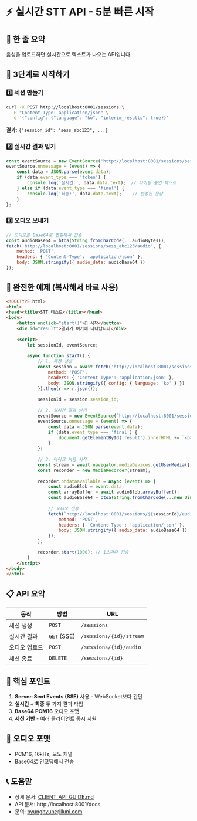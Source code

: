 # ⚡ 실시간 STT API - 5분 빠른 시작

## 🎯 한 줄 요약
음성을 업로드하면 실시간으로 텍스트가 나오는 API입니다.

## 🚀 3단계로 시작하기

### 1️⃣ 세션 만들기
```bash
curl -X POST http://localhost:8001/sessions \
  -H "Content-Type: application/json" \
  -d '{"config": {"language": "ko", "interim_results": true}}'
```
**결과:** `{"session_id": "sess_abc123", ...}`

### 2️⃣ 실시간 결과 받기
```javascript
const eventSource = new EventSource('http://localhost:8001/sessions/sess_abc123/stream');
eventSource.onmessage = (event) => {
    const data = JSON.parse(event.data);
    if (data.event_type === 'token') {
        console.log('실시간:', data.data.text);  // 타이핑 중인 텍스트
    } else if (data.event_type === 'final') {
        console.log('최종:', data.data.text);    // 완성된 문장
    }
};
```

### 3️⃣ 오디오 보내기
```javascript
// 오디오를 Base64로 변환해서 전송
const audioBase64 = btoa(String.fromCharCode(...audioBytes));
fetch('http://localhost:8001/sessions/sess_abc123/audio', {
    method: 'POST',
    headers: { 'Content-Type': 'application/json' },
    body: JSON.stringify({ audio_data: audioBase64 })
});
```

## 🎪 완전한 예제 (복사해서 바로 사용)

```html
<!DOCTYPE html>
<html>
<head><title>STT 테스트</title></head>
<body>
    <button onclick="start()">🔴 시작</button>
    <div id="result">결과가 여기에 나타납니다</div>
    
    <script>
        let sessionId, eventSource;
        
        async function start() {
            // 1. 세션 생성
            const session = await fetch('http://localhost:8001/sessions', {
                method: 'POST',
                headers: { 'Content-Type': 'application/json' },
                body: JSON.stringify({ config: { language: 'ko' } })
            }).then(r => r.json());
            
            sessionId = session.session_id;
            
            // 2. 실시간 결과 받기
            eventSource = new EventSource(`http://localhost:8001/sessions/${sessionId}/stream`);
            eventSource.onmessage = (event) => {
                const data = JSON.parse(event.data);
                if (data.event_type === 'final') {
                    document.getElementById('result').innerHTML += `<p>✅ ${data.data.text}</p>`;
                }
            };
            
            // 3. 마이크 녹음 시작
            const stream = await navigator.mediaDevices.getUserMedia({ audio: true });
            const recorder = new MediaRecorder(stream);
            
            recorder.ondataavailable = async (event) => {
                const audioBlob = event.data;
                const arrayBuffer = await audioBlob.arrayBuffer();
                const audioBase64 = btoa(String.fromCharCode(...new Uint8Array(arrayBuffer)));
                
                // 오디오 전송
                fetch(`http://localhost:8001/sessions/${sessionId}/audio`, {
                    method: 'POST',
                    headers: { 'Content-Type': 'application/json' },
                    body: JSON.stringify({ audio_data: audioBase64 })
                });
            };
            
            recorder.start(1000); // 1초마다 전송
        }
    </script>
</body>
</html>
```

## 📋 API 요약

| 동작 | 방법 | URL |
|------|------|-----|
| 세션 생성 | `POST` | `/sessions` |
| 실시간 결과 | `GET` (SSE) | `/sessions/{id}/stream` |
| 오디오 업로드 | `POST` | `/sessions/{id}/audio` |
| 세션 종료 | `DELETE` | `/sessions/{id}` |

## 🎯 핵심 포인트

1. **Server-Sent Events (SSE)** 사용 - WebSocket보다 간단
2. **실시간 + 최종** 두 가지 결과 타입
3. **Base64 PCM16** 오디오 포맷
4. **세션 기반** - 여러 클라이언트 동시 지원

## 🔧 오디오 포맷
- PCM16, 16kHz, 모노 채널
- Base64로 인코딩해서 전송

## 📞 도움말
- 상세 문서: [CLIENT_API_GUIDE.md](CLIENT_API_GUIDE.md)
- API 문서: http://localhost:8001/docs
- 문의: byunghyun@illuni.com 